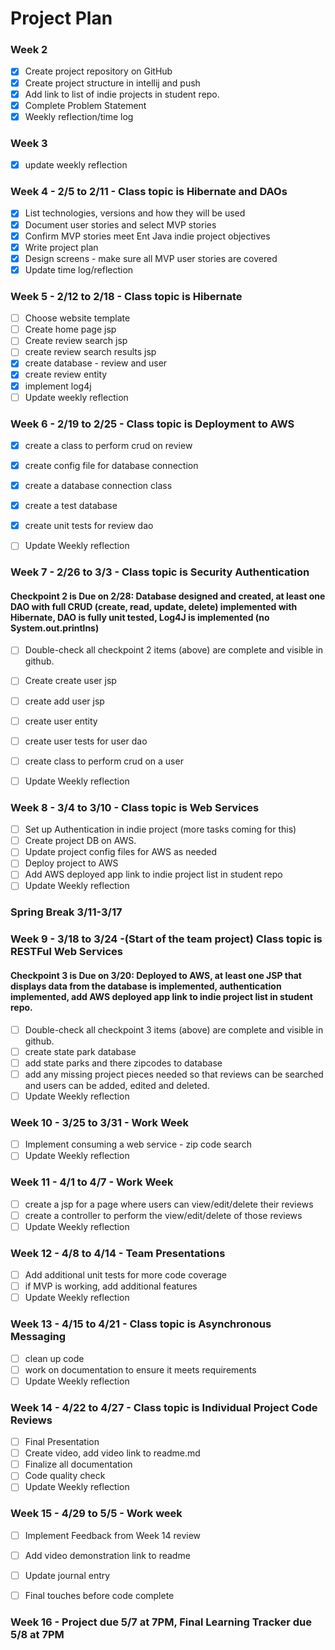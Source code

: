 # Project Plan

### Week 2

- [X] Create project repository on GitHub
- [X] Create project structure in intellij and push
- [X] Add link to list of indie projects in student repo.
- [X] Complete Problem Statement
- [X] Weekly reflection/time log

### Week 3

- [x] update weekly reflection


### Week 4 - 2/5 to 2/11 - Class topic is Hibernate and DAOs


- [X] List technologies, versions and how they will be used
- [X] Document user stories and select MVP stories
- [x] Confirm MVP stories meet Ent Java indie project objectives
- [x] Write project plan
- [x] Design screens - make sure all MVP user stories are covered
- [x] Update time log/reflection 
 
### Week 5 - 2/12 to 2/18 - Class topic is Hibernate

- [ ] Choose website template
- [ ] Create home page jsp
- [ ] Create review search jsp
- [ ] create review search results jsp
- [x] create database - review and user 
- [x] create review entity
- [x] implement log4j
- [ ] Update weekly reflection

### Week 6 - 2/19 to 2/25 - Class topic is Deployment to AWS

- [x] create a class to perform crud on review
- [x] create config file for database connection
- [x] create a database connection class
- [x] create a test database
- [x] create unit tests for review dao
- [ ] Update Weekly reflection


### Week 7 - 2/26 to 3/3 - Class topic is Security Authentication
#### Checkpoint 2 is Due on 2/28: Database designed and created, at least one DAO with full CRUD (create, read, update, delete) implemented with Hibernate, DAO is fully unit tested, Log4J is implemented (no System.out.printlns)

- [ ] Double-check all checkpoint 2 items (above) are complete and visible in github.
- [ ] Create create user jsp
- [ ] create add user jsp
- [ ] create user entity
- [ ] create user tests for user dao
- [ ] create class to perform crud on a user
- [ ] Update Weekly reflection


### Week 8 - 3/4 to 3/10 - Class topic is Web Services

- [ ] Set up Authentication in indie project (more tasks coming for this)
- [ ] Create project DB on AWS.
- [ ] Update project config files for AWS as needed
- [ ] Deploy project to AWS
- [ ] Add AWS deployed app link to indie project list in student repo
- [ ] Update Weekly reflection

### Spring Break 3/11-3/17

### Week 9 - 3/18 to 3/24 -(Start of the team project) Class topic is RESTFul Web Services
 #### Checkpoint 3 is Due on 3/20: Deployed to AWS, at least one JSP that displays data from the database is implemented, authentication implemented, add AWS deployed app link to indie project list in student repo.
- [ ] Double-check all checkpoint 3 items (above) are complete and visible in github.
- [ ] create state park database 
- [ ] add state parks and there zipcodes to database
- [ ] add any missing project pieces needed so that reviews can be searched and  users can be added, edited and deleted.
- [ ] Update Weekly reflection

### Week 10 - 3/25 to 3/31 - Work Week

- [ ] Implement consuming a web service - zip code search
- [ ] Update Weekly reflection

### Week 11 - 4/1 to 4/7 - Work Week

- [ ] create a jsp for a page where users can view/edit/delete their reviews
- [ ] create a controller to perform the view/edit/delete of those reviews
- [ ] Update Weekly reflection

### Week 12 - 4/8 to 4/14 - Team Presentations

- [ ] Add additional unit tests for more code coverage
- [ ] if MVP is working, add additional features
- [ ] Update Weekly reflection

### Week 13 - 4/15 to 4/21 - Class topic is Asynchronous Messaging

- [ ] clean up code
- [ ] work on documentation to ensure it meets requirements
- [ ] Update Weekly reflection

### Week 14 - 4/22 to 4/27 - Class topic is Individual Project Code Reviews

- [ ] Final Presentation
- [ ] Create video, add video link to readme.md
- [ ] Finalize all documentation
- [ ] Code quality check
- [ ] Update Weekly reflection

### Week 15 - 4/29 to 5/5 - Work week
- [ ] Implement Feedback from Week 14 review
- [ ] Add video demonstration link to readme
- [ ] Update journal entry
- [ ] Final touches before code complete


### Week 16 - Project due 5/7 at 7PM, Final Learning Tracker due 5/8 at 7PM
